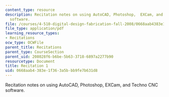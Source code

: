 ```yaml
---
content_type: resource
description: Recitation notes on using AutoCAD, Photoshop,  EXCam, and Techno CNC
  software.
file: /courses/4-510-digital-design-fabrication-fall-2008/0668aab4383e1f363a5bbb9fe7b631d8_rec1.pdf
file_type: application/pdf
learning_resource_types:
- Recitations
ocw_type: OCWFile
parent_title: Recitations
parent_type: CourseSection
parent_uid: 208028f6-b6be-5b63-3718-6897a2277b90
resourcetype: Document
title: Recitation 1
uid: 0668aab4-383e-1f36-3a5b-bb9fe7b631d8
---
```

Recitation notes on using AutoCAD, Photoshop,  EXCam, and Techno CNC software.

